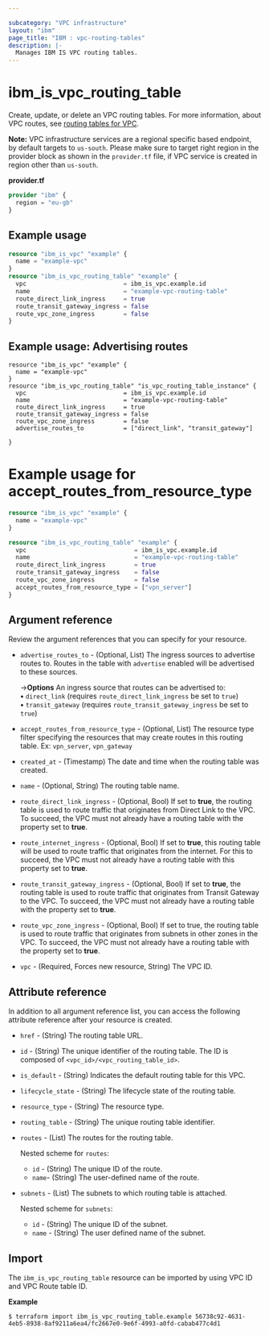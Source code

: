 ```yaml
---

subcategory: "VPC infrastructure"
layout: "ibm"
page_title: "IBM : vpc-routing-tables"
description: |-
  Manages IBM IS VPC routing tables.
---
```


# ibm_is_vpc_routing_table
Create, update, or delete an VPC routing tables. For more information, about VPC routes, see [routing tables for VPC](https://cloud.ibm.com/docs/vpc?topic=vpc-about-custom-routes).

**Note:** 
VPC infrastructure services are a regional specific based endpoint, by default targets to `us-south`. Please make sure to target right region in the provider block as shown in the `provider.tf` file, if VPC service is created in region other than `us-south`.

**provider.tf**

```terraform
provider "ibm" {
  region = "eu-gb"
}
```


## Example usage

```terraform
resource "ibm_is_vpc" "example" {
  name = "example-vpc"
}
resource "ibm_is_vpc_routing_table" "example" {
  vpc                           = ibm_is_vpc.example.id
  name                          = "example-vpc-routing-table"
  route_direct_link_ingress     = true
  route_transit_gateway_ingress = false
  route_vpc_zone_ingress        = false
}

```

## Example usage: Advertising routes
```
resource "ibm_is_vpc" "example" {
  name = "example-vpc"
}
resource "ibm_is_vpc_routing_table" "is_vpc_routing_table_instance" {
  vpc                           = ibm_is_vpc.example.id
  name                          = "example-vpc-routing-table"
  route_direct_link_ingress     = true
  route_transit_gateway_ingress = false
  route_vpc_zone_ingress        = false
  advertise_routes_to           = ["direct_link", "transit_gateway"]

}
```
# Example usage for accept_routes_from_resource_type
```terraform
resource "ibm_is_vpc" "example" {
  name = "example-vpc"
}

resource "ibm_is_vpc_routing_table" "example" {
  vpc                              = ibm_is_vpc.example.id
  name                             = "example-vpc-routing-table"
  route_direct_link_ingress        = true
  route_transit_gateway_ingress    = false
  route_vpc_zone_ingress           = false
  accept_routes_from_resource_type = ["vpn_server"]
}
```


## Argument reference
Review the argument references that you can specify for your resource. 

- `advertise_routes_to` - (Optional, List) The ingress sources to advertise routes to. Routes in the table with `advertise` enabled will be advertised to these sources.

  ->**Options** An ingress source that routes can be advertised to:</br>
        **&#x2022;** `direct_link` (requires `route_direct_link_ingress` be set to `true`)</br>
        **&#x2022;** `transit_gateway` (requires `route_transit_gateway_ingress` be set to `true`)
- `accept_routes_from_resource_type` - (Optional, List) The resource type filter specifying the resources that may create routes in this routing table. Ex: `vpn_server`, `vpn_gateway`
- `created_at` - (Timestamp)  The date and time when the routing table was created.
- `name` - (Optional, String) The routing table name.
- `route_direct_link_ingress` - (Optional, Bool)  If set to **true**, the routing table is used to route traffic that originates from Direct Link to the VPC. To succeed, the VPC must not already have a routing table with the property set to **true**.
- `route_internet_ingress` - (Optional, Bool) If set to **true**, this routing table will be used to route traffic that originates from the internet. For this to succeed, the VPC must not already have a routing table with this property set to **true**.
- `route_transit_gateway_ingress` - (Optional, Bool) If set to **true**, the routing table is used to route traffic that originates from Transit Gateway to the VPC. To succeed, the VPC must not already have a routing table with the property set to **true**.
- `route_vpc_zone_ingress` - (Optional, Bool) If set to true, the routing table is used to route traffic that originates from subnets in other zones in the VPC. To succeed, the VPC must not already have a routing table with the property set to **true**.
- `vpc` - (Required, Forces new resource, String) The VPC ID. 

## Attribute reference
In addition to all argument reference list, you can access the following attribute reference after your resource is created.

- `href` - (String) The routing table URL.
- `id` - (String) The unique identifier of the routing table. The ID is composed of `<vpc_id>/<vpc_routing_table_id>`.
- `is_default` - (String)  Indicates the default routing table for this VPC.
- `lifecycle_state` - (String) The lifecycle state of the routing table.
- `resource_type` - (String) The resource type.
- `routing_table` - (String) The unique routing table identifier.
- `routes` - (List) The routes for the routing table.

  Nested scheme for `routes`:
  - `id` - (String) The unique ID of the route.
  - `name`-  (String) The user-defined name of the route.
- `subnets` - (List) The subnets to which routing table is attached.

  Nested scheme for `subnets`:
  - `id` - (String) The unique ID of the subnet.
  - `name` - (String) The user defined name of the subnet.

## Import
The `ibm_is_vpc_routing_table` resource can be imported by using VPC ID and VPC Route table ID.

**Example**

```
$ terraform import ibm_is_vpc_routing_table.example 56738c92-4631-4eb5-8938-8af9211a6ea4/fc2667e0-9e6f-4993-a0fd-cabab477c4d1
```
